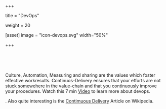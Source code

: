 +++


title = "DevOps"

weight = 20

[asset]
image = "icon-devops.svg" 
width="50%"

+++

<br><br><br>
<p>Culture, Automation, Measuring and sharing are the values which foster effective workresults. Continuos-Delivery ensures that your efforts are not stuck somewehere in the value-chain and that you continuously improve your procedures. Watch this 7 min <a href="https://www.youtube.com/watch?v=_I94-tJlovg">Video</a> to learn more about devops.</p>. Also quite interesting is the <a href="https://en.wikipedia.org/wiki/Continuous_delivery">Contimuous Delivery</a> Article on Wikipedia.
